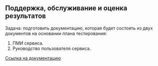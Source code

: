 ## Поддержка, обслуживание и оценка результатов
Задача: подготовить документацию, которая будет состоять из двух документов на основании плана тестирования:
1. ПМИ сервиса.
2. Руководство пользователя сервиса.

[Cсылка на документацию](https://disk.yandex.ru/d/qeyiONfoYM0_qg)